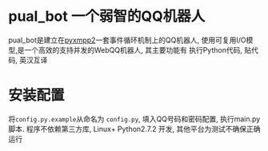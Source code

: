 # pual_bot 一个弱智的QQ机器人
pual_bot是建立在[pyxmpp2](https://github.com/Jajcus/pyxmpp2)一套事件循环机制上的QQ机器人, 使用可复用I/O模型,是一个高效的支持并发的WebQQ机器人, 其主要功能有 执行Python代码, 贴代码, 英汉互译

# 安装配置
将`config.py.example`从命名为 `config.py`, 填入QQ号码和密码配置, 执行main.py脚本. 程序不依赖第三方库, Linux+ Python2.7.2 开发, 其他平台为测试不确保正确运行
